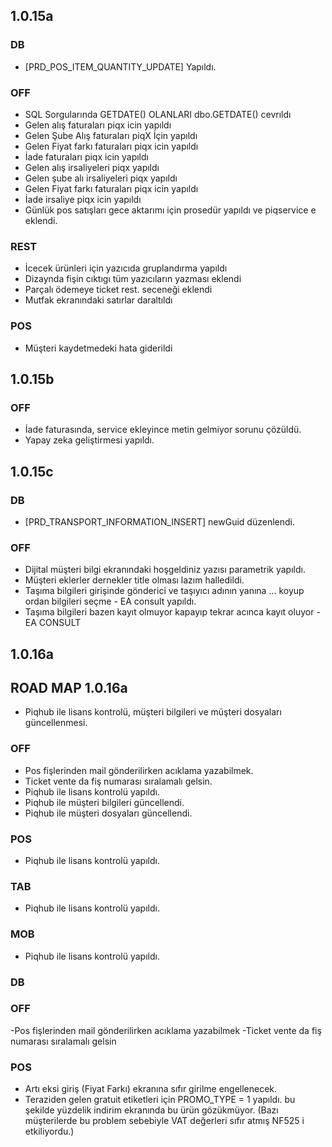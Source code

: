 ## 1.0.15a
### DB
- [PRD_POS_ITEM_QUANTITY_UPDATE] Yapıldı.

### OFF
- SQL Sorgularında GETDATE() OLANLARI dbo.GETDATE() cevrıldı
- Gelen alış faturaları piqx icin yapıldı
- Gelen Şube Alış faturaları piqX İçin yapıldı
- Gelen Fiyat farkı faturaları piqx icin yapıldı
- İade faturaları piqx icin yapıldı
- Gelen alış irsaliyeleri piqx yapıldı
- Gelen şube alı irsaliyeleri piqx yapıldı
- Gelen Fiyat farkı faturaları piqx icin yapıldı
- İade irsaliye piqx icin yapıldı
- Günlük pos satışları gece aktarımı için prosedür yapıldı ve piqservice e eklendi.

### REST 
- İcecek ürünleri için yazıcıda gruplandırma yapıldı
- Dizaynda fişin cıktıgı tüm yazıcıların yazması eklendi
- Parçalı ödemeye ticket rest. seceneği eklendi
- Mutfak ekranındaki satırlar daraltıldı
### POS
- Müşteri kaydetmedeki hata giderildi

## 1.0.15b
### OFF
- İade faturasında, service ekleyince metin gelmiyor sorunu çözüldü.
- Yapay zeka geliştirmesi yapıldı.

## 1.0.15c
### DB
- [PRD_TRANSPORT_INFORMATION_INSERT] newGuid düzenlendi.

### OFF
- Dijital müşteri bilgi ekranındaki hoşgeldiniz yazısı parametrik yapıldı.
- Müşteri eklerler dernekler title olması lazım halledildi.
- Taşıma bilgileri girişinde gönderici ve taşıyıcı adının yanına ... koyup ordan bilgileri seçme - EA consult yapıldı.
- Taşıma bilgileri bazen kayıt olmuyor kapayıp tekrar acınca kayıt oluyor - EA CONSULT

## 1.0.16a
## ROAD MAP 1.0.16a
- Piqhub ile lisans kontrolü, müşteri bilgileri ve müşteri dosyaları güncellenmesi.
### OFF
- Pos fişlerinden mail gönderilirken acıklama yazabilmek.
- Ticket vente da fiş numarası sıralamalı gelsin.
- Piqhub ile lisans kontrolü yapıldı.
- Piqhub ile müşteri bilgileri güncellendi.
- Piqhub ile müşteri dosyaları güncellendi.
### POS
- Piqhub ile lisans kontrolü yapıldı.
### TAB
- Piqhub ile lisans kontrolü yapıldı.
### MOB
- Piqhub ile lisans kontrolü yapıldı.
### DB

### OFF
-Pos fişlerinden mail gönderilirken acıklama yazabilmek
-Ticket vente da fiş numarası sıralamalı gelsin

### POS
- Artı eksi giriş (Fiyat Farkı) ekranına sıfır girilme engellenecek.
- Teraziden gelen gratuit etiketleri için PROMO_TYPE = 1 yapıldı. bu şekilde yüzdelik indirim ekranında bu ürün gözükmüyor. 
  (Bazı müşterilerde bu problem sebebiyle VAT değerleri sıfır atmış NF525 i etkiliyordu.)
